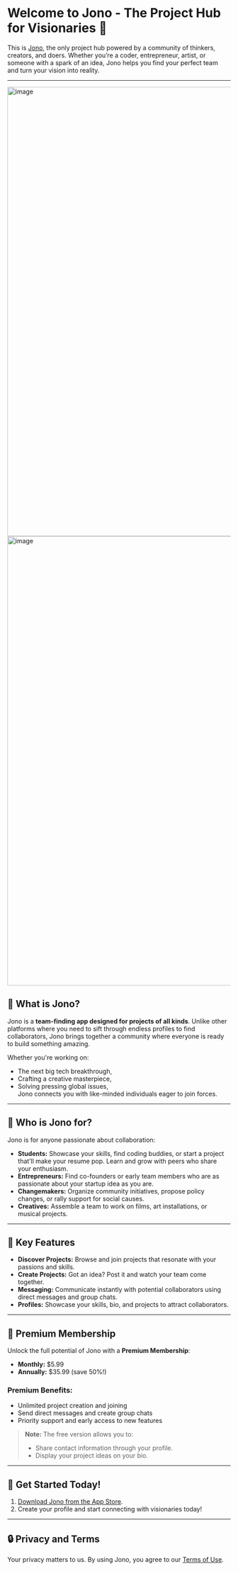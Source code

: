 # Welcome to Jono - The Project Hub for Visionaries 👋

This is [Jono](https://apps.apple.com/us/app/jono-project-network/id6740828913), the only project hub powered by a community of thinkers, creators, and doers. Whether you’re a coder, entrepreneur, artist, or someone with a spark of an idea, Jono helps you find your perfect team and turn your vision into reality.

---

<img width="1015" alt="image" src="https://github.com/user-attachments/assets/78665146-7951-41f3-b84b-7d409ede018c" />

<img width="1015" alt="image" src="https://github.com/user-attachments/assets/c64aff2a-0961-45ee-b3b3-192c0e07ad4b" />

## 🚀 What is Jono?

Jono is a **team-finding app designed for projects of all kinds**. Unlike other platforms where you need to sift through endless profiles to find collaborators, Jono brings together a community where everyone is ready to build something amazing. 

Whether you're working on:
- The next big tech breakthrough,
- Crafting a creative masterpiece,
- Solving pressing global issues,  
Jono connects you with like-minded individuals eager to join forces.

---

## 🎨 Who is Jono for?

Jono is for anyone passionate about collaboration:
- **Students:** Showcase your skills, find coding buddies, or start a project that’ll make your resume pop. Learn and grow with peers who share your enthusiasm.
- **Entrepreneurs:** Find co-founders or early team members who are as passionate about your startup idea as you are.
- **Changemakers:** Organize community initiatives, propose policy changes, or rally support for social causes.
- **Creatives:** Assemble a team to work on films, art installations, or musical projects.

---

## 🌟 Key Features

- **Discover Projects:** Browse and join projects that resonate with your passions and skills.
- **Create Projects:** Got an idea? Post it and watch your team come together.
- **Messaging:** Communicate instantly with potential collaborators using direct messages and group chats.
- **Profiles:** Showcase your skills, bio, and projects to attract collaborators.

---

## 💼 Premium Membership

Unlock the full potential of Jono with a **Premium Membership**:
- **Monthly:** $5.99
- **Annually:** $35.99 (save 50%!)

### Premium Benefits:
- Unlimited project creation and joining
- Send direct messages and create group chats
- Priority support and early access to new features

> **Note:** The free version allows you to:
> - Share contact information through your profile.
> - Display your project ideas on your bio.

---

## 📲 Get Started Today!

1. [Download Jono from the App Store](https://apps.apple.com/us/app/jono-project-network/id6740828913).
2. Create your profile and start connecting with visionaries today!

---

## 🔒 Privacy and Terms

Your privacy matters to us. By using Jono, you agree to our [Terms of Use](https://www.apple.com/legal/internet-services/itunes/dev/stdeula/).
